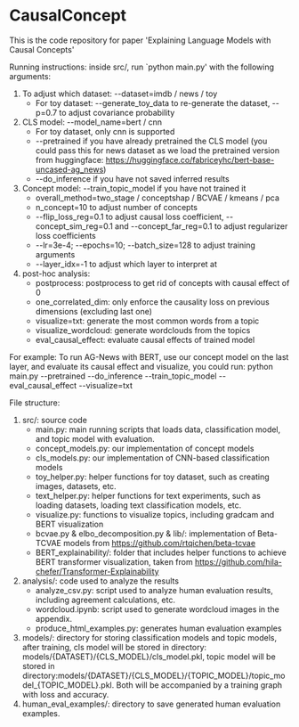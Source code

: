 # CausalConcept
This is the code repository for paper 'Explaining Language Models with Causal Concepts'

Running instructions:
inside src/, run  `python main.py' with the following arguments:
1. To adjust which dataset: --dataset=imdb / news / toy
    - For toy dataset: --generate_toy_data to re-generate the dataset, --p=0.7 to adjust covariance probability
2. CLS model: --model_name=bert / cnn
    - For toy dataset, only cnn is supported
    - --pretrained if you have already pretrained the CLS model (you could pass this for news dataset as we load the pretrained version from huggingface: https://huggingface.co/fabriceyhc/bert-base-uncased-ag_news)
    - --do_inference if you have not saved inferred results
3. Concept model: --train_topic_model if you have not trained it
    - overall_method=two_stage / conceptshap / BCVAE / kmeans / pca
    - n_concept=10 to adjust number of concepts
    - --flip_loss_reg=0.1 to adjust causal loss coefficient, --concept_sim_reg=0.1 and --concept_far_reg=0.1 to adjust regularizer loss coefficients
    - --lr=3e-4; --epochs=10; --batch_size=128 to adjust training arguments
    - --layer_idx=-1 to adjust which layer to interpret at 
4. post-hoc analysis:
    - postprocess: postprocess to get rid of concepts with causal effect of 0
    - one_correlated_dim: only enforce the causality loss on previous dimensions (excluding last one)
    - visualize=txt: generate the most common words from a topic
    - visualize_wordcloud: generate wordclouds from the topics
    - eval_causal_effect: evaluate causal effects of trained model

For example: To run AG-News with BERT, use our concept model on the last layer, and evaluate its causal effect and visualize, you could run:
python main.py --pretrained --do_inference --train_topic_model --eval_causal_effect --visualize=txt


File structure:
1. src/: source code
    - main.py: main running scripts that loads data, classification model, and topic model with evaluation.
    - concept_models.py: our implementation of concept models
    - cls_models.py: our implementation of CNN-based classification models
    - toy_helper.py: helper functions for toy dataset, such as creating images, datasets, etc.
    - text_helper.py: helper functions for text experiments, such as loading datasets, loading text classification models, etc.
    - visualize.py: functions to visualize topics, including gradcam and BERT visualization
    - bcvae.py & elbo_decomposition.py & lib/: implementation of Beta-TCVAE models from https://github.com/rtqichen/beta-tcvae
    - BERT_explainability/: folder that includes helper functions to achieve BERT transformer visualization, taken from https://github.com/hila-chefer/Transformer-Explainability
2. analysis/: code used to analyze the results
    - analyze_csv.py: script used to analyze human evaluation results, including agreement calculations, etc.
    - wordcloud.ipynb: script used to generate wordcloud images in the appendix.
    - produce_html_examples.py: generates human evaluation examples
3. models/: directory for storing classification models and topic models, after training, cls model will be stored in directory: models/{DATASET}/{CLS_MODEL}/cls_model.pkl, topic model will be stored in directory:models/{DATASET}/{CLS_MODEL}/{TOPIC_MODEL}/topic_model_{TOPIC_MODEL}.pkl. Both will be accompanied by a training graph with loss and accuracy.
4. human_eval_examples/: directory to save generated human evaluation examples.